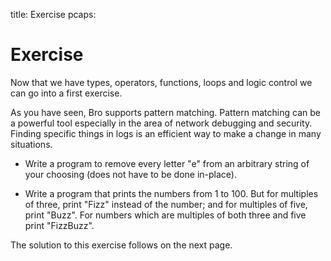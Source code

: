 title: Exercise
pcaps:

Exercise
==========================

Now that we have types, operators, functions, loops and logic control we can 
go into a first exercise.

As you have seen, Bro supports pattern matching. 
Pattern matching can be a powerful tool especially in the area of network debugging and security.
Finding specific things in logs is an efficient way to make a change in many situations.

*  Write a program to remove every letter "e" from an arbitrary string
   of your choosing (does not have to be done in-place).

*  Write a program that prints the numbers from 1 to 100. But for
   multiples of three, print "Fizz" instead of the number; and for 
   multiples of five, print "Buzz". For numbers which are multiples of
   both three and five print "FizzBuzz".

The solution to this exercise follows on the next page.
